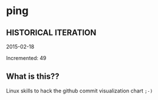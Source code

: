 # ping

## HISTORICAL ITERATION
2015-02-18

Incremented: 49

## What is this?? 
Linux skills to hack the github commit visualization chart `;-)`
